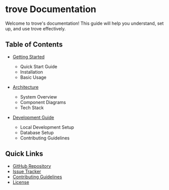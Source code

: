 # trove Documentation

Welcome to trove's documentation! This guide will help you understand, set up, and use trove effectively.

## Table of Contents

- [Getting Started](./getting-started.md)
  - Quick Start Guide
  - Installation
  - Basic Usage

- [Architecture](./architecture.md)
  - System Overview
  - Component Diagrams
  - Tech Stack

- [Development Guide](./development.md)
  - Local Development Setup
  - Database Setup
  - Contributing Guidelines


## Quick Links

- [GitHub Repository](https://github.com/trove-app/trove)
- [Issue Tracker](https://github.com/trove-app/trove/issues)
- [Contributing Guidelines](../CONTRIBUTING.md)
- [License](../LICENSE) 